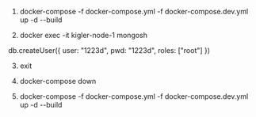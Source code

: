 1. docker-compose -f docker-compose.yml -f docker-compose.dev.yml up -d --build

2. docker exec -it kigler-node-1 mongosh

db.createUser({
  user: "1223d",
  pwd: "1223d",
  roles: ["root"]
})

3. exit

4. docker-compose down

5. docker-compose -f docker-compose.yml -f docker-compose.dev.yml up -d --build


